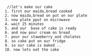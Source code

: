       //let's make our cake
     1. first our maida,bread cooked
     2. now maida,bread on put on our plate
     3. now plate pput on microwave
     4. wait 25 minutes 
     5. and our  base of cake is ready
     6. and now pour cream on bread
     7. pour our staweberry and cholates
     8. so cake put on our fridge
     9. so our cake is maked ..
     10. now lets eat the cake         








